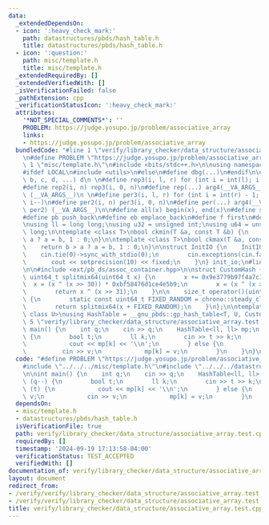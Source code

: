 ```yaml
---
data:
  _extendedDependsOn:
  - icon: ':heavy_check_mark:'
    path: datastructures/pbds/hash_table.h
    title: datastructures/pbds/hash_table.h
  - icon: ':question:'
    path: misc/template.h
    title: misc/template.h
  _extendedRequiredBy: []
  _extendedVerifiedWith: []
  _isVerificationFailed: false
  _pathExtension: cpp
  _verificationStatusIcon: ':heavy_check_mark:'
  attributes:
    '*NOT_SPECIAL_COMMENTS*': ''
    PROBLEM: https://judge.yosupo.jp/problem/associative_array
    links:
    - https://judge.yosupo.jp/problem/associative_array
  bundledCode: "#line 1 \"verify/library_checker/data_structure/associative_array.test.cpp\"\
    \n#define PROBLEM \"https://judge.yosupo.jp/problem/associative_array\"\n\n#line\
    \ 1 \"misc/template.h\"\n#include <bits/stdc++.h>\n\nusing namespace std;\n\n\
    #ifdef LOCAL\n#include <utils>\n#else\n#define dbg(...)\n#endif\n\n#define arg4(a,\
    \ b, c, d, ...) d\n \n#define rep3(i, l, r) for (int i = int(l); i < int(r); i++)\n\
    #define rep2(i, n) rep3(i, 0, n)\n#define rep(...) arg4(__VA_ARGS__, rep3, rep2)\
    \ (__VA_ARGS__)\n \n#define per3(i, l, r) for (int i = int(r) - 1; i >= int(l);\
    \ i--)\n#define per2(i, n) per3(i, 0, n)\n#define per(...) arg4(__VA_ARGS__, per3,\
    \ per2) (__VA_ARGS__)\n\n#define all(x) begin(x), end(x)\n#define sz(x) int(size(x))\n\
    #define pb push_back\n#define eb emplace_back\n#define f first\n#define s second\n\
    \nusing ll = long long;\nusing u32 = unsigned int;\nusing u64 = unsigned long\
    \ long;\n\ntemplate <class T>\nbool ckmin(T &a, const T &b) {\n    return b <\
    \ a ? a = b, 1 : 0;\n}\n\ntemplate <class T>\nbool ckmax(T &a, const T &b) {\n\
    \    return b > a ? a = b, 1 : 0;\n}\n\nstruct InitIO {\n    InitIO() {\n    \
    \    cin.tie(0)->sync_with_stdio(0);\n        cin.exceptions(cin.failbit);\n \
    \       cout << setprecision(10) << fixed;\n    }\n} init_io;\n#line 2 \"datastructures/pbds/hash_table.h\"\
    \n\n#include <ext/pb_ds/assoc_container.hpp>\n\nstruct CustomHash {\n    static\
    \ uint64_t splitmix64(uint64_t x) {\n        x += 0x9e3779b97f4a7c15;\n      \
    \  x = (x ^ (x >> 30)) * 0xbf58476d1ce4e5b9;\n        x = (x ^ (x >> 27)) * 0x94d049bb133111eb;\n\
    \        return x ^ (x >> 31);\n    }\n\n    size_t operator()(uint64_t x) const\
    \ {\n        static const uint64_t FIXED_RANDOM = chrono::steady_clock::now().time_since_epoch().count();\n\
    \        return splitmix64(x + FIXED_RANDOM);\n    }\n};\n\ntemplate <class T,\
    \ class U>\nusing HashTable = __gnu_pbds::gp_hash_table<T, U, CustomHash>;\n#line\
    \ 5 \"verify/library_checker/data_structure/associative_array.test.cpp\"\n\nint\
    \ main() {\n    int q;\n    cin >> q;\n    HashTable<ll, ll> mp;\n    while (q--)\
    \ {\n        bool t;\n        ll k;\n        cin >> t >> k;\n        if (t) {\n\
    \            cout << mp[k] << '\\n';\n        } else {\n            ll v;\n  \
    \          cin >> v;\n            mp[k] = v;\n        }\n    }\n}\n"
  code: "#define PROBLEM \"https://judge.yosupo.jp/problem/associative_array\"\n\n\
    #include \"../../../misc/template.h\"\n#include \"../../../datastructures/pbds/hash_table.h\"\
    \n\nint main() {\n    int q;\n    cin >> q;\n    HashTable<ll, ll> mp;\n    while\
    \ (q--) {\n        bool t;\n        ll k;\n        cin >> t >> k;\n        if\
    \ (t) {\n            cout << mp[k] << '\\n';\n        } else {\n            ll\
    \ v;\n            cin >> v;\n            mp[k] = v;\n        }\n    }\n}"
  dependsOn:
  - misc/template.h
  - datastructures/pbds/hash_table.h
  isVerificationFile: true
  path: verify/library_checker/data_structure/associative_array.test.cpp
  requiredBy: []
  timestamp: '2024-09-19 17:13:58-04:00'
  verificationStatus: TEST_ACCEPTED
  verifiedWith: []
documentation_of: verify/library_checker/data_structure/associative_array.test.cpp
layout: document
redirect_from:
- /verify/verify/library_checker/data_structure/associative_array.test.cpp
- /verify/verify/library_checker/data_structure/associative_array.test.cpp.html
title: verify/library_checker/data_structure/associative_array.test.cpp
---
```

